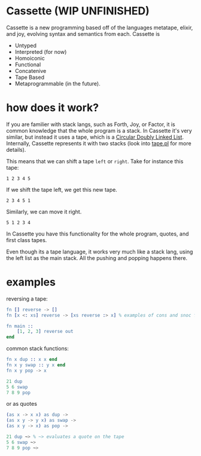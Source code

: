 # Cassette (WIP UNFINISHED)
Cassette is a new programming based off of the languages metatape, elixir, and joy, evolving syntax and semantics from each. Cassette is 
- Untyped
- Interpreted (for now)
- Homoiconic 
- Functional
- Concatenive
- Tape Based
- Metaprogrammable (in the future).
 
# how does it work? 
If you are familier with stack langs, such as Forth, Joy, or Factor, it is common knowledge that the whole program is a stack. In Cassette it's very similar, but instead it uses a tape, which is a [Circular Doubly Linked List](https://en.wikipedia.org/wiki/Doubly_linked_list#Circular_doubly_linked_lists). Internally, Cassette represents it with two stacks (look into [tape.pl](backend/tape.pl) for more details).
 
This means that we can shift a tape `left` or `right`. Take for instance this tape:
 
`1 2 3 4 5`

If we shift the tape left, we get this new tape.
 
`2 3 4 5 1`
 
Similarly, we can move it right.
 
`5 1 2 3 4`

In Cassette you have this functionality for the whole program, quotes, and first class tapes. 

Even though its a tape language, it works very much like a stack lang, using the left list as the main stack. All the pushing and popping happens there. 
 
# examples

reversing a tape:
```erlang
fn [] reverse -> [] 
fn [x <: xs] reverse -> [xs reverse :> x] % examples of cons and snoc for pattern matching

fn main ::
    [1, 2, 3] reverse out
end
```

common stack functions:
```erlang
fn x dup :: x x end
fn x y swap :: y x end
fn x y pop -> x

21 dup
5 6 swap
7 8 9 pop
```
or as quotes
```erlang
(as x -> x x) as dup ->
(as x y -> y x) as swap ->
(as x y -> x) as pop ->

21 dup ~> % ~> evaluates a quote on the tape
5 6 swap ~>
7 8 9 pop ~>
```
